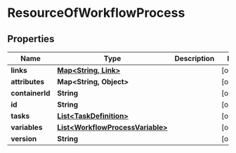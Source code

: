 
# ResourceOfWorkflowProcess

## Properties
Name | Type | Description | Notes
------------ | ------------- | ------------- | -------------
**links** | [**Map&lt;String, Link&gt;**](Link.md) |  |  [optional]
**attributes** | **Map&lt;String, Object&gt;** |  |  [optional]
**containerId** | **String** |  |  [optional]
**id** | **String** |  |  [optional]
**tasks** | [**List&lt;TaskDefinition&gt;**](TaskDefinition.md) |  |  [optional]
**variables** | [**List&lt;WorkflowProcessVariable&gt;**](WorkflowProcessVariable.md) |  |  [optional]
**version** | **String** |  |  [optional]



